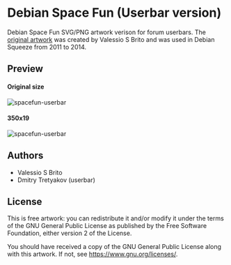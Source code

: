 # Debian Space Fun (Userbar version)
Debian Space Fun SVG/PNG artwork verison for forum userbars. The [original artwork](https://wiki.debian.org/DebianArt/Themes/SpaceFun) was created by Valessio S Brito and was used in Debian Squeeze from 2011 to 2014.

## Preview
#### **Original size**
![spacefun-userbar](https://github.com/user-attachments/assets/f17481a5-8259-4511-8e9d-3fcaf8bd87e5)

#### **350x19**
![spacefun-userbar](https://github.com/user-attachments/assets/39530e6e-97f0-469e-b5dd-d83d5ccd262a)

## Authors
* Valessio S Brito
* Dmitry Tretyakov (userbar)

## License
This is free artwork: you can redistribute it and/or modify it under the terms of the GNU General Public License as published by the Free Software Foundation, either version 2 of the License.

You should have received a copy of the GNU General Public License along with this artwork. If not, see https://www.gnu.org/licenses/.
